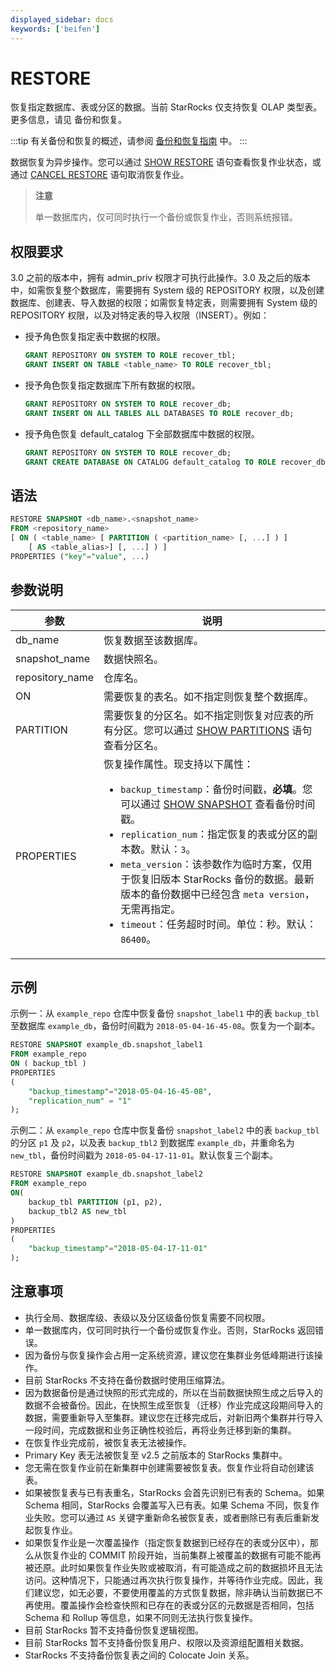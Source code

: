 ```yaml
---
displayed_sidebar: docs
keywords: ['beifen']
---
```


# RESTORE

恢复指定数据库、表或分区的数据。当前 StarRocks 仅支持恢复 OLAP 类型表。更多信息，请见 备份和恢复。

:::tip
有关备份和恢复的概述，请参阅 [备份和恢复指南](../../../administration/management/Backup_and_restore.md) 中。
:::

数据恢复为异步操作。您可以通过 [SHOW RESTORE](./SHOW_RESTORE.md) 语句查看恢复作业状态，或通过 [CANCEL RESTORE](./CANCEL_RESTORE.md) 语句取消恢复作业。

> **注意**
>
> 单一数据库内，仅可同时执行一个备份或恢复作业，否则系统报错。

## 权限要求

3.0 之前的版本中，拥有 admin_priv 权限才可执行此操作。3.0 及之后的版本中，如需恢复整个数据库，需要拥有 System 级的 REPOSITORY 权限，以及创建数据库、创建表、导入数据的权限；如需恢复特定表，则需要拥有 System 级的 REPOSITORY 权限，以及对特定表的导入权限（INSERT）。例如：

- 授予角色恢复指定表中数据的权限。

    ```SQL
    GRANT REPOSITORY ON SYSTEM TO ROLE recover_tbl;
    GRANT INSERT ON TABLE <table_name> TO ROLE recover_tbl;
    ```

- 授予角色恢复指定数据库下所有数据的权限。

    ```SQL
    GRANT REPOSITORY ON SYSTEM TO ROLE recover_db;
    GRANT INSERT ON ALL TABLES ALL DATABASES TO ROLE recover_db;
    ```

- 授予角色恢复 default_catalog 下全部数据库中数据的权限。

    ```SQL
    GRANT REPOSITORY ON SYSTEM TO ROLE recover_db;
    GRANT CREATE DATABASE ON CATALOG default_catalog TO ROLE recover_db;
    ```

## 语法

```SQL
RESTORE SNAPSHOT <db_name>.<snapshot_name>
FROM <repository_name>
[ ON ( <table_name> [ PARTITION ( <partition_name> [, ...] ) ]
    [ AS <table_alias>] [, ...] ) ]
PROPERTIES ("key"="value", ...)
```

## 参数说明

| **参数**        | **说明**                                                     |
| --------------- | ------------------------------------------------------------ |
| db_name         | 恢复数据至该数据库。                                           |
| snapshot_name   | 数据快照名。                                                 |
| repository_name | 仓库名。                                                    |
| ON              | 需要恢复的表名。如不指定则恢复整个数据库。                   |
| PARTITION       | 需要恢复的分区名。如不指定则恢复对应表的所有分区。您可以通过 [SHOW PARTITIONS](../table_bucket_part_index/SHOW_PARTITIONS.md) 语句查看分区名。 |
| PROPERTIES      | 恢复操作属性。现支持以下属性：<ul><li>`backup_timestamp`：备份时间戳，**必填**。您可以通过 [SHOW SNAPSHOT](./SHOW_SNAPSHOT.md) 查看备份时间戳。</li><li>`replication_num`：指定恢复的表或分区的副本数。默认：`3`。</li><li>`meta_version`：该参数作为临时方案，仅用于恢复旧版本 StarRocks 备份的数据。最新版本的备份数据中已经包含 `meta version`，无需再指定。</li><li>`timeout`：任务超时时间。单位：秒。默认：`86400`。</li></ul> |

## 示例

示例一：从 `example_repo` 仓库中恢复备份 `snapshot_label1` 中的表 `backup_tbl` 至数据库 `example_db`，备份时间戳为 `2018-05-04-16-45-08`。恢复为一个副本。

```SQL
RESTORE SNAPSHOT example_db.snapshot_label1
FROM example_repo
ON ( backup_tbl )
PROPERTIES
(
    "backup_timestamp"="2018-05-04-16-45-08",
    "replication_num" = "1"
);
```

示例二：从 `example_repo` 仓库中恢复备份 `snapshot_label2` 中的表 `backup_tbl` 的分区 `p1` 及 `p2`，以及表 `backup_tbl2` 到数据库 `example_db`，并重命名为 `new_tbl`，备份时间戳为 `2018-05-04-17-11-01`。默认恢复三个副本。

```SQL
RESTORE SNAPSHOT example_db.snapshot_label2
FROM example_repo
ON(
    backup_tbl PARTITION (p1, p2),
    backup_tbl2 AS new_tbl
)
PROPERTIES
(
    "backup_timestamp"="2018-05-04-17-11-01"
);
```

## 注意事项

- 执行全局、数据库级、表级以及分区级备份恢复需要不同权限。
- 单一数据库内，仅可同时执行一个备份或恢复作业。否则，StarRocks 返回错误。
- 因为备份与恢复操作会占用一定系统资源，建议您在集群业务低峰期进行该操作。
- 目前 StarRocks 不支持在备份数据时使用压缩算法。
- 因为数据备份是通过快照的形式完成的，所以在当前数据快照生成之后导入的数据不会被备份。因此，在快照生成至恢复（迁移）作业完成这段期间导入的数据，需要重新导入至集群。建议您在迁移完成后，对新旧两个集群并行导入一段时间，完成数据和业务正确性校验后，再将业务迁移到新的集群。
- 在恢复作业完成前，被恢复表无法被操作。
- Primary Key 表无法被恢复至 v2.5 之前版本的 StarRocks 集群中。
- 您无需在恢复作业前在新集群中创建需要被恢复表。恢复作业将自动创建该表。
- 如果被恢复表与已有表重名，StarRocks 会首先识别已有表的 Schema。如果 Schema 相同，StarRocks 会覆盖写入已有表。如果 Schema 不同，恢复作业失败。您可以通过 `AS` 关键字重新命名被恢复表，或者删除已有表后重新发起恢复作业。
- 如果恢复作业是一次覆盖操作（指定恢复数据到已经存在的表或分区中），那么从恢复作业的 COMMIT 阶段开始，当前集群上被覆盖的数据有可能不能再被还原。此时如果恢复作业失败或被取消，有可能造成之前的数据损坏且无法访问。这种情况下，只能通过再次执行恢复操作，并等待作业完成。因此，我们建议您，如无必要，不要使用覆盖的方式恢复数据，除非确认当前数据已不再使用。覆盖操作会检查快照和已存在的表或分区的元数据是否相同，包括 Schema 和 Rollup 等信息，如果不同则无法执行恢复操作。
- 目前 StarRocks 暂不支持备份恢复逻辑视图。
- 目前 StarRocks 暂不支持备份恢复用户、权限以及资源组配置相关数据。
- StarRocks 不支持备份恢复表之间的 Colocate Join 关系。
